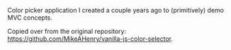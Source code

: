 Color picker application I created a couple years ago to (primitively) demo MVC concepts.

Copied over from the original repository: https://github.com/MikeAHenry/vanilla-js-color-selector.
